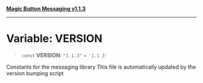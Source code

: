 [**Magic Button Messaging v1.1.3**](../README.md)

***

# Variable: VERSION

> `const` **VERSION**: `"1.1.3"` = `'1.1.3'`

Constants for the messaging library
This file is automatically updated by the version bumping script

